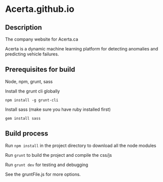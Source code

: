 Acerta.github.io
================

## Description

The company website for Acerta.ca

Acerta is a dynamic machine learning platform for detecting anomalies and predicting vehicle failures.


## Prerequisites for build

Node, npm, grunt, sass

Install the grunt cli globally

```
npm install -g grunt-cli
```
Install sass (make sure you have ruby installed first)

```
gem install sass
```

## Build process

Run `npm install` in the project directory to download all the node modules

Run `grunt` to build the project and compile the css/js

Run `grunt dev` for testing and debugging

See the gruntFile.js for more options.



